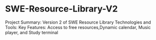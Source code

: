 # SWE-Resource-Library-V2

Project Summary: Version 2 of SWE Resource Library
Technologies and Tools: 
Key Features: Access to free resources,Dynamic calendar, Music player, and Study terminal
